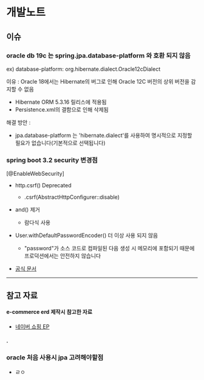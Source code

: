# 개발노트 

## 이슈 
### oracle db 19c 는 spring.jpa.database-platform 와 호환 되지 않음
  ex) database-platform: org.hibernate.dialect.Oracle12cDialect

이유 : Oracle 18에서는 Hibernate의 버그로 인해 Oracle 12C 버전의 상위 버전을 감지할 수 없음

- Hibernate ORM 5.3.16 릴리스에 적용됨
- Persistence.xml의 결함으로 인해 삭제됨 

해결 방안 :
- jpa.database-platform 는 'hibernate.dialect'를 사용하여 명시적으로 지정할 필요가 없습니다(기본적으로 선택됩니다)

### spring boot 3.2 security 변경점
[@EnableWebSecurity]
- http.csrf() Deprecated
  - .csrf(AbstractHttpConfigurer::disable)
- and() 제거
  - 람다식 사용
- User.withDefaultPasswordEncoder() 더 이상 사용 되지 않음
  - "password"가 소스 코드로 컴파일된 다음 생성 시 메모리에 포함되기 때문에 프로덕션에서는 안전하지 않습니다


- [공식 문서 ](https://docs.spring.io/spring-security/site/docs/4.0.0.RC1/reference/html/new.html)



---
## 참고 자료
#### e-commerce erd 제작시 참고한 자료
- [네이버 쇼핑 EP](https://join.shopping.naver.com/misc/download/ep_guide.nhn)

#### . 

### oracle 처음 사용시 jpa 고려해야할점
- ㄹㅇ